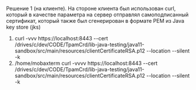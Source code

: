 Решение 1 (на клиенте). На стороне клиента был использован curl, который в качестве параметра на сервер отправлял самоподписанный сертификат, который также был сгенерирован в формате PEM из Java key store (jks)

1) curl -vvv https://localhost:8443 --cert /drives/c/dev/CODE/TpamCrd/lib-java-testing/java11-sandbox/src/main/resources/clientCertificateRSA.p12 --location --silent -k
2) /home/mobaxterm  curl -vvvv https://localhost:8443 --cert /drives/c/dev/CODE/TpamCrd/lib-java-testing/java11-sandbox/src/main/resources/clientCertificateRSA.p12 --location --silent -k
